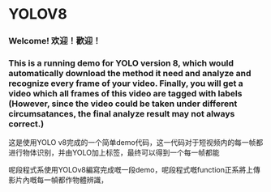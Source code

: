 # YOLOV8

### Welcome! 欢迎！歡迎！

### This is a running demo for YOLO version 8, which would automatically download the method it need and analyze and recognize every frame of your video. Finally, you will get a video which all frames of this video are tagged with labels (However, since the video could be taken under different circumsatances, the final analyze result may not always correct.)

这是使用YOLO v8完成的一个简单demo代码，这一代码对于短视频内的每一帧都进行物体识别，并由YOLO加上标签，最终可以得到一个每一帧都能

呢段程式系使用YOLOv8編寫完成嘅一段demo，呢段程式嘅function正系將上傳影片內嘅每一幀都作物體辨識，
